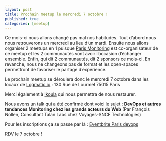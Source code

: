 ```yaml
---
layout: post
title: Prochain meetup le mercredi 7 octobre !
published: true
categories: [meetup]
---
```


Ce mois-ci nous allons changé pas mal nos habitudes. Tout d’abord nous nous retrouverons un mercredi au lieu d’un mardi. Ensuite nous allons organiser 2 meetups en 1 puisque [Paris Monitoring](http://www.meetup.com/fr/Paris-Monitoring/) est co-organisateur de ce meetup et les 2 communautés vont avoir l’occasion d’échanger ensemble. Enfin, qui dit 2 communautés, dit 2 sponsors ce mois-ci. En revanche, nous ne changeons pas de format et les open-spaces permettront de favoriser le partage d’expérience.

Le prochain meetup se déroulera donc le mercredi 7 octobre dans les locaux de [Logmatic.io](http://logmatic.io) :
130 Rue de Lourmel
75015 Paris

Merci également à [Ikoula](https://www.ikoula.com/) qui nous permettra de nous restaurer.

Nous avons un talk qui a été confirmé dont voici le sujet :
**DevOps et autres tendances Monitoring chez les grands acteurs du Web**
(Par François Nollen, Consultant Talan Labs chez Voyages-SNCF Technologies)

Pour les inscriptions ça se passe par là : [Eventbrite Paris devops](http://parisdevops-35.eventbrite.fr)

RDV le 7 octobre !

